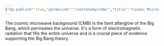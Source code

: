 ```yaml
---
{"dg-publish":true,"permalink":"/astronomy/cmb/","title":"Cosmic Microwave Background","created":"2024-05-31T10:37:54.626+05:30","updated":"2024-06-04T22:45:10.939+05:30"}
---
```



The cosmic microwave background (CMB) is the faint afterglow of the Big Bang, which permeates the universe. It's a form of electromagnetic radiation that fills the entire universe and is a crucial piece of evidence supporting the Big Bang theory.
